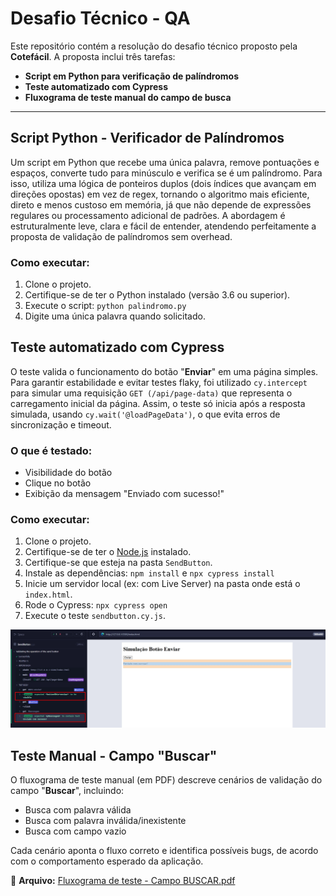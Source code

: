 # Desafio Técnico - QA

Este repositório contém a resolução do desafio técnico proposto pela **Cotefácil**. A proposta inclui três tarefas:

- **Script em Python para verificação de palíndromos**
- **Teste automatizado com Cypress**
- **Fluxograma de teste manual do campo de busca**


---


## Script Python - Verificador de Palíndromos
Um script em Python que recebe uma única palavra, remove pontuações e espaços, converte tudo para minúsculo e verifica se é um palíndromo.
Para isso, utiliza uma lógica de ponteiros duplos (dois índices que avançam em direções opostas) em vez de regex, tornando o algoritmo mais eficiente, direto e menos custoso em memória, já que não depende de expressões regulares ou processamento adicional de padrões.
A abordagem é estruturalmente leve, clara e fácil de entender, atendendo perfeitamente a proposta de validação de palíndromos sem overhead.

### Como executar:
1. Clone o projeto.
2. Certifique-se de ter o Python instalado (versão 3.6 ou superior).
3. Execute o script:
  `python palindromo.py`
4. Digite uma única palavra quando solicitado.


## Teste automatizado com Cypress

O teste valida o funcionamento do botão "**Enviar**" em uma página simples.
Para garantir estabilidade e evitar testes flaky, foi utilizado `cy.intercept` para simular uma requisição `GET (/api/page-data)` que representa o carregamento inicial da página. Assim, o teste só inicia após a resposta simulada, usando `cy.wait('@loadPageData')`, o que evita erros de sincronização e timeout.

### O que é testado:
- Visibilidade do botão
- Clique no botão
- Exibição da mensagem "Enviado com sucesso!"

### Como executar:
1. Clone o projeto.
2. Certifique-se de ter o [Node.js](https://nodejs.org/) instalado.
3. Certifique-se que esteja na pasta `SendButton`.
4. Instale as dependências:
   `npm install` e `npx cypress install`
5. Inicie um servidor local (ex: com Live Server) na pasta onde está o `index.html`.
6. Rode o Cypress:
   `npx cypress open`
7. Execute o teste `sendbutton.cy.js`.

![Execução do teste Cypress](https://github.com/CM-Leonardo/AvaliacaoTecnicaCT/blob/main/CypressRun.jpg)


## Teste Manual - Campo "Buscar"
O fluxograma de teste manual (em PDF) descreve cenários de validação do campo "**Buscar**", incluindo:
- Busca com palavra válida
- Busca com palavra inválida/inexistente
- Busca com campo vazio

Cada cenário aponta o fluxo correto e identifica possíveis bugs, de acordo com o comportamento esperado da aplicação.

📄 **Arquivo:** [Fluxograma de teste - Campo BUSCAR.pdf](./Fluxograma%20de%20teste%20-%20Campo%20BUSCAR.pdf)
